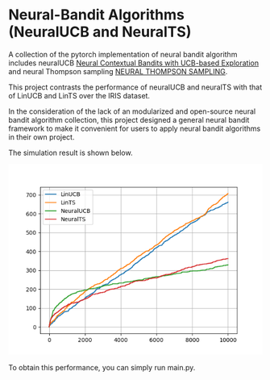 # Neural-Bandit Algorithms (NeuralUCB and NeuralTS)

A collection of the pytorch implementation of neural bandit algorithm includes neuralUCB [Neural Contextual Bandits with UCB-based Exploration](https://arxiv.org/pdf/1911.04462.pdf) and neural Thompson sampling [NEURAL THOMPSON SAMPLING](https://arxiv.org/pdf/2010.00827.pdf).

This project contrasts the performance of neuralUCB and neuralTS with that of LinUCB and LinTS over the IRIS dataset.

In the consideration of the lack of an modularized and open-source neural bandit algorithm collection, this project designed a general neural bandit framework to make it convenient for users to apply neural bandit algorithms in their own project. 

The simulation result is shown below.

![result](https://github.com/wadx2019/Neural-bandit/blob/main/result.png)

To obtain this performance, you can simply run main.py.
